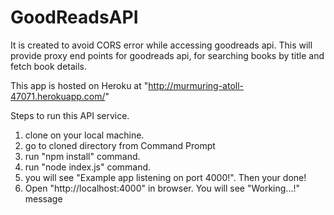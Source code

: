 # GoodReadsAPI
It is created to avoid CORS error while accessing goodreads api. This will provide proxy end points for goodreads api, for searching books by title and fetch book details.

This app is hosted on Heroku at "http://murmuring-atoll-47071.herokuapp.com/"

Steps to run this API service.
1. clone on your local machine.
2. go to cloned directory from Command Prompt
3. run "npm install" command.
3. run "node index.js" command.
4. you will see "Example app listening on port 4000!". Then your done!
5. Open "http://localhost:4000" in browser. You will see "Working...!" message
